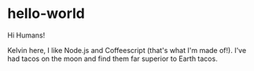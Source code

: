 # hello-world

Hi Humans!

Kelvin here, I like Node.js and Coffeescript (that's what I'm made of!).
I've had tacos on the moon and find them far superior to Earth tacos.
